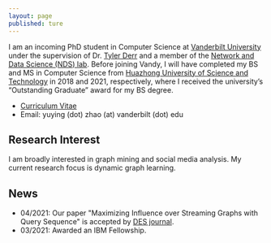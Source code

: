 ```yaml
---
layout: page
published: ture
---
```


I am an incoming PhD student in Computer Science at [Vanderbilt University](https://www.vanderbilt.edu/) under the supervision of Dr. [Tyler Derr](https://tylersnetwork.github.io/) and a member of the [Network and Data Science (NDS) lab](https://nds-vu.github.io/). Before joining Vandy, I will have completed my BS and MS in Computer Science from [Huazhong University of Science and Technology](https://www.hust.edu.cn/) in 2018 and 2021, respectively, where I received the university’s “Outstanding Graduate” award for my BS degree.

- [Curriculum Vitae](https://yuyingzhao.github.io/CV.pdf)
- Email: yuying (dot) zhao (at) vanderbilt (dot) edu

## **Research Interest**
I am broadly interested in graph mining and social media analysis. My current research focus is dynamic graph learning.

## **News**
- 04/2021: Our paper "Maximizing Influence over Streaming Graphs with Query Sequence" is accepted by [DES journal](https://www.springer.com/journal/41019).  
- 03/2021: Awarded an IBM Fellowship.

